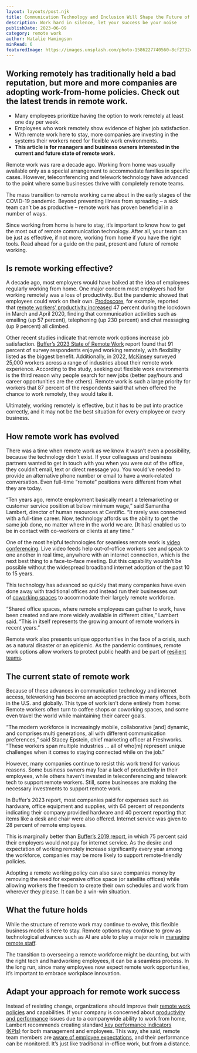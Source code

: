 ```yaml
---
layout: layouts/post.njk
title: Communication Technology and Inclusion Will Shape the Future of Remote Work
description: Work hard in silence, let your success be your noise
publishDate: 2023-06-09
category: remote work
author: Natalie Hamingson
minRead: 6
featuredImage: https://images.unsplash.com/photo-1586227740560-8cf2732c1531?ixlib=rb-4.0.3&ixid=M3wxMjA3fDB8MHxzZWFyY2h8MTJ8fHJlbW90ZSUyMHdvcmt8ZW58MHx8MHx8fDA%3D&auto=format&fit=crop&w=600&q=60
---
```

<!--StartFragment-->

## Working remotely has traditionally held a bad reputation, but more and more companies are adopting work-from-home policies. Check out the latest trends in remote work.

* Many employees prioritize having the option to work remotely at least one day per week. 
* Employees who work remotely show evidence of higher job satisfaction.
* With remote work here to stay, more companies are investing in the systems their workers need for flexible work environments. 
* **This article is for managers and business owners interested in the current and future state of remote work.** 

Remote work was rare a decade ago. Working from home was usually available only as a special arrangement to accommodate families in specific cases. However, teleconferencing and telework technology have advanced to the point where some businesses thrive with completely remote teams. 

The mass transition to remote working came about in the early stages of the COVID-19 pandemic. Beyond preventing illness from spreading – a sick team can’t be as productive – remote work has proven beneficial in a number of ways. 

Since working from home is here to stay, it’s important to know how to get the most out of remote communication technology. After all, your team can be just as effective, if not more, working from home if you have the right tools. Read ahead for a guide on the past, present and future of remote working.

<!--EndFragment-->

<!--StartFragment-->

## Is remote working effective?

A decade ago, most employers would have balked at the idea of employees regularly working from home. One major concern most employers had for working remotely was a loss of productivity. But the pandemic showed that employees could work on their own. [Prodoscore](https://www.businesswire.com/news/home/20200519005295/en/), for example, reported that [remote workers’ productivity increased](https://www.businessnewsdaily.com/15259-working-from-home-more-productive.html) 47 percent during the lockdown in March and April 2020, finding that communication activities such as emailing (up 57 percent), telephoning (up 230 percent) and chat messaging (up 9 percent) all climbed.

Other recent studies indicate that remote work options increase job satisfaction. [Buffer’s 2023 State of Remote Work](https://buffer.com/state-of-remote-work/2023) report found that 91 percent of survey respondents enjoyed working remotely, with flexibility listed as the biggest benefit. Additionally, in 2022, [McKinsey](https://www.mckinsey.com/industries/real-estate/our-insights/americans-are-embracing-flexible-work-and-they-want-more-of-it) surveyed 25,000 workers across a range of industries about their remote work experience. According to the study, seeking out flexible work environments is the third reason why people search for new jobs (better pay/hours and career opportunities are the others). Remote work is such a large priority for workers that 87 percent of the respondents said that when offered the chance to work remotely, they would take it. 

Ultimately, working remotely is effective, but it has to be put into practice correctly, and it may not be the best situation for every employee or every business. 

<!--EndFragment-->

<!--StartFragment-->

## How remote work has evolved

There was a time when remote work as we know it wasn’t even a possibility, because the technology didn’t exist. If your colleagues and business partners wanted to get in touch with you when you were out of the office, they couldn’t email, text or direct message you. You would’ve needed to provide an alternative phone number or email to have a work-related conversation. Even full-time “remote” positions were different from what they are today.

“Ten years ago, remote employment basically meant a telemarketing or customer service position at below minimum wage,” said Samantha Lambert, director of human resources at Centific. “It rarely was connected with a full-time career. Now, technology affords us the ability to get the same job done, no matter where in the world we are. \[It has] enabled us to be in contact with co-workers or clients at any time.”

One of the most helpful technologies for seamless remote work is [video conferencing](https://www.businessnewsdaily.com/9555-choosing-a-video-conference-service.html). Live video feeds help out-of-office workers see and speak to one another in real time, anywhere with an internet connection, which is the next best thing to a face-to-face meeting. But this capability wouldn’t be possible without the widespread broadband internet adoption of the past 10 to 15 years.

This technology has advanced so quickly that many companies have even done away with traditional offices and instead run their businesses out of [coworking spaces](https://www.businessnewsdaily.com/7456-workspace-design-productivity.html) to accommodate their largely remote workforce.

“Shared office spaces, where remote employees can gather to work, have been created and are more widely available in different cities,” Lambert said. “This in itself represents the growing amount of remote workers in recent years.”

Remote work also presents unique opportunities in the face of a crisis, such as a natural disaster or an epidemic. As the pandemic continues, remote work options allow workers to protect public health and be part of [resilient teams](https://www.businessnewsdaily.com/10157-resilience-adaptability-business-success.html).

## The current state of remote work

Because of these advances in communication technology and internet access, teleworking has become an accepted practice in many offices, both in the U.S. and globally. This type of work isn’t done entirely from home: Remote workers often turn to coffee shops or coworking spaces, and some even travel the world while maintaining their career goals.

“The modern workforce is increasingly mobile, collaborative \[and] dynamic, and comprises multi generations, all with different communication preferences,” said Stacey Epstein, chief marketing officer at Freshworks. “These workers span multiple industries … all of who\[m] represent unique challenges when it comes to staying connected while on the job.”

However, many companies continue to resist this work trend for various reasons. Some business owners may fear a lack of productivity in their employees, while others haven’t invested in teleconferencing and telework tech to support remote workers. Still, some businesses are making the necessary investments to support remote work. 

In Buffer’s 2023 report, most companies paid for expenses such as hardware, office equipment and supplies, with 64 percent of respondents indicating their company provided hardware and 40 percent reporting that items like a desk and chair were also offered. Internet service was given to 28 percent of remote employees.

This is marginally better than [Buffer’s 2019 report](https://buffer.com/state-of-remote-work/2019), in which 75 percent said their employers would *not* pay for internet service. As the desire and expectation of working remotely increase significantly every year among the workforce, companies may be more likely to support remote-friendly policies.

Adopting a remote working policy can also save companies money by removing the need for expensive office space (or satellite offices) while allowing workers the freedom to create their own schedules and work from wherever they please. It can be a win-win situation.

<!--EndFragment-->

<!--StartFragment-->

## What the future holds

While the structure of remote work may continue to evolve, this flexible business model is here to stay. Remote options may continue to grow as technological advances such as AI are able to play a major role in [managing remote staff](https://www.businessnewsdaily.com/15846-manage-remote-workers.html).

The transition to overseeing a remote workforce might be daunting, but with the right tech and hardworking employees, it can be a seamless process. In the long run, since many employees now expect remote work opportunities, it’s important to embrace workplace innovation.

## Adapt your approach for remote work success

Instead of resisting change, organizations should improve their [remote work policies](https://www.businessnewsdaily.com/7749-create-telecommuting-policy.html) and capabilities. If your company is concerned about [productivity and performance](https://www.businessnewsdaily.com/8331-most-productive-work-time.html) issues due to a companywide ability to work from home, Lambert recommends creating standard[ key performance indicators (KPIs)](https://www.businessnewsdaily.com/10976-setting-and-measuring-kpis.html) for both management and employees. This way, she said, remote team members are [aware of employee expectations](https://www.businessnewsdaily.com/9451-clear-employee-expectations.html), and their performance can be monitored. It’s just like traditional in-office work, but from a distance.

<!--EndFragment-->